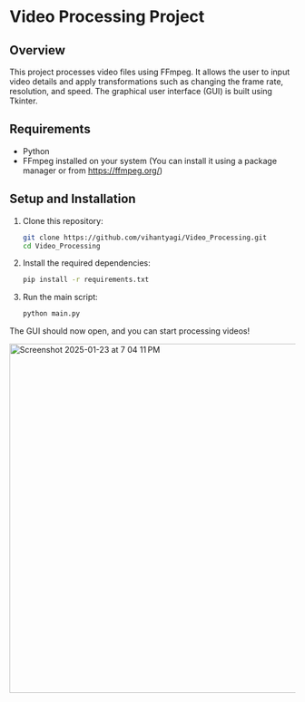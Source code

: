# Video Processing Project

## Overview
This project processes video files using FFmpeg. It allows the user to input video details and apply transformations such as changing the frame rate, resolution, and speed. The graphical user interface (GUI) is built using Tkinter.

## Requirements
- Python
- FFmpeg installed on your system (You can install it using a package manager or from https://ffmpeg.org/)

## Setup and Installation

1. Clone this repository:

    ```bash
    git clone https://github.com/vihantyagi/Video_Processing.git
    cd Video_Processing
    ```

2. Install the required dependencies:

    ```bash
    pip install -r requirements.txt
    ```

4. Run the main script:

    ```bash
    python main.py
    ```

The GUI should now open, and you can start processing videos!

<img width="616" alt="Screenshot 2025-01-23 at 7 04 11 PM" src="https://github.com/user-attachments/assets/a62a3194-020a-4c2f-803a-37d5eae70dbe" />


